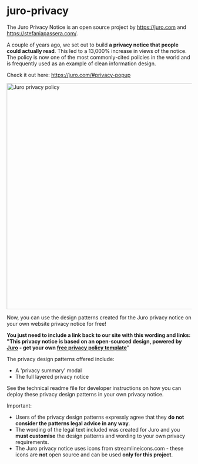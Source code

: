 # juro-privacy

The Juro Privacy Notice is an open source project by https://juro.com and https://stefaniapassera.com/. 

A couple of years ago, we set out to build <b>a privacy notice that people could actually read</b>. This led to a 13,000% increase in views of the notice. The policy is now one of the most commonly-cited policies in the world and is frequently used as an example of clean information design. 

Check it out here: https://juro.com/#privacy-popup

<img src="https://info.juro.com/hubfs/juro-privacy-policy-template-thumb-v2.png" alt="Juro privacy policy" width="644" height="615" />

Now, you can use the design patterns created for the Juro privacy notice on your own website privacy notice for free! 

<b>You just need to include a link back to our site with this wording and links: "This privacy notice is based on an open-sourced design, powered by <a href="https://juro.com" target="_blank">Juro</a>&nbsp;- get your own <a href="https://info.juro.com/privacy-policy-template" target="_blank">free privacy policy template</a></b>"

The privacy design patterns offered include:

- A 'privacy summary' modal
- The full layered privacy notice

See the technical readme file for developer instructions on how you can deploy these privacy design patterns in your own privacy notice.

Important: 

- Users of the privacy design patterns expressly agree that they <b>do not consider the patterns legal advice in any way</b>. 
- The wording of the legal text included was created for Juro and you <b>must customise</b> the design patterns and wording to your own privacy requirements. 
- The Juro privacy notice uses icons from streamlineicons.com - these icons are <b>not</b> open source and can be used <b>only for this project</b>.
